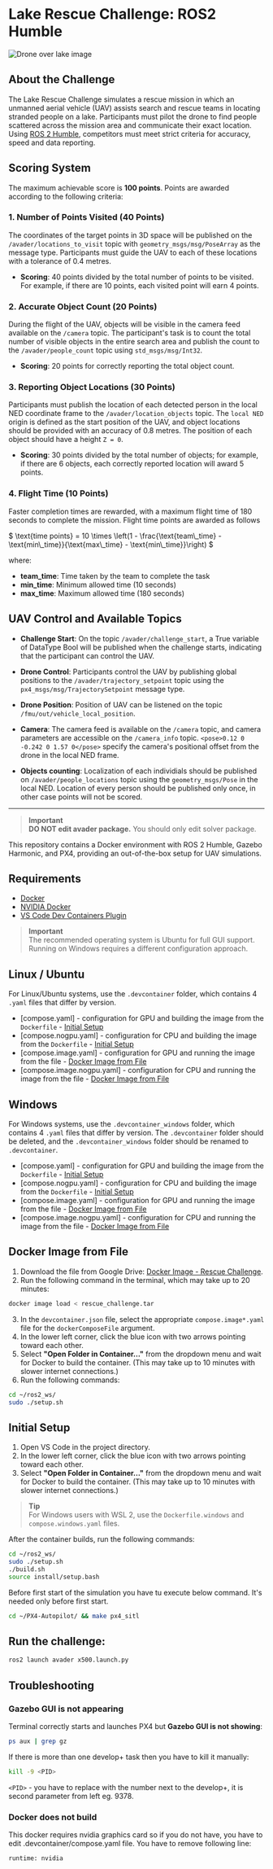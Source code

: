 # Lake Rescue Challenge: ROS2 Humble

![Drone over lake image](/images/uav_lake.jpeg)

## About the Challenge

The Lake Rescue Challenge simulates a rescue mission in which an unmanned aerial vehicle (UAV) assists search and rescue teams in locating stranded people on a lake. 
Participants must pilot the drone to find people scattered across the mission area and communicate their exact location. 
Using [ROS 2 Humble](https://docs.ros.org/en/humble/index.html), competitors must meet strict criteria for accuracy, speed and data reporting.

## Scoring System

The maximum achievable score is **100 points**. 
Points are awarded according to the following criteria:

### 1. Number of Points Visited (40 Points)

The coordinates of the target points in 3D space will be published on the `/avader/locations_to_visit` topic with `geometry_msgs/msg/PoseArray` as the message type. 
Participants must guide the UAV to each of these locations with a tolerance of 0.4 metres.

- **Scoring**: 40 points divided by the total number of points to be visited. For example, if there are 10 points, each visited point will earn 4 points.

### 2. Accurate Object Count (20 Points)

During the flight of the UAV, objects will be visible in the camera feed available on the `/camera` topic. The participant's task is to count the total number of visible objects in the entire search area and publish the count to the `/avader/people_count` topic using `std_msgs/msg/Int32`.

- **Scoring**: 20 points for correctly reporting the total object count.

### 3. Reporting Object Locations (30 Points)

Participants must publish the location of each detected person in the local NED coordinate frame to the `/avader/location_objects` topic. The `local NED` origin is defined as the start position of the UAV, and object locations should be provided with an accuracy of 0.8 metres. The position of each object should have a height `Z = 0`.

- **Scoring**: 30 points divided by the total number of objects; for example, if there are 6 objects, each correctly reported location will award 5 points.

### 4. Flight Time (10 Points)

Faster completion times are rewarded, with a maximum flight time of 180 seconds to complete the mission. Flight time points are awarded as follows

$`
\text{time points} = 10 \times \left(1 - \frac{\text{team\_time} - \text{min\_time}}{\text{max\_time} - \text{min\_time}}\right)
`$

where:
- **team_time**: Time taken by the team to complete the task
- **min_time**: Minimum allowed time (10 seconds)
- **max_time**: Maximum allowed time (180 seconds)


## UAV Control and Available Topics
- **Challenge Start**: On the topic `/avader/challenge_start`, a True variable of DataType Bool will be published when the challenge starts, indicating that the participant can control the UAV.

- **Drone Control**: Participants control the UAV by publishing global positions to the `/avader/trajectory_setpoint` topic using the `px4_msgs/msg/TrajectorySetpoint` message type.

- **Drone Position**: Position of UAV can be listened on the topic `/fmu/out/vehicle_local_position`.

- **Camera**: The camera feed is available on the `/camera` topic, and camera parameters are accessible on the `/camera_info` topic. `<pose>0.12 0 -0.242 0 1.57 0</pose>` specify the camera's positional offset from the drone in the local NED frame.

- **Objects counting**: Localization of each individials should be published on `/avader/people_locations` topic using the `geometry_msgs/Pose` in the local NED. Location of every person should be published only once, in other case points will not be scored.
---

> **Important**  
> **DO NOT edit avader package.** You should only edit solver package.


This repository contains a Docker environment with ROS 2 Humble, Gazebo Harmonic, and PX4, providing an out-of-the-box setup for UAV simulations.

## Requirements

- [Docker](https://docs.docker.com/engine/install/ubuntu/)
- [NVIDIA Docker](https://docs.nvidia.com/datacenter/cloud-native/container-toolkit/install-guide.html#container-device-interface-cdi-support)
- [VS Code Dev Containers Plugin](https://code.visualstudio.com/docs/devcontainers/containers#_quick-start-open-an-existing-folder-in-a-container)

> **Important**  
> The recommended operating system is Ubuntu for full GUI support. Running on Windows requires a different configuration approach.

## Linux / Ubuntu
For Linux/Ubuntu systems, use the `.devcontainer` folder, which contains 4 `.yaml` files that differ by version.

- [compose.yaml] - configuration for GPU and building the image from the `Dockerfile` - [Initial Setup](#initial-setup)
- [compose.nogpu.yaml] - configuration for CPU and building the image from the `Dockerfile` - [Initial Setup](#initial-setup)
- [compose.image.yaml] - configuration for GPU and running the image from the file - [Docker Image from File](#docker-image-from-file)
- [compose.image.nogpu.yaml] - configuration for CPU and running the image from the file - [Docker Image from File](#docker-image-from-file)

## Windows
For Windows systems, use the `.devcontainer_windows` folder, which contains 4 `.yaml` files that differ by version.
The `.devcontainer` folder should be deleted, and the `.devcontainer_windows` folder should be renamed to `.devcontainer`.

- [compose.yaml] - configuration for GPU and building the image from the `Dockerfile` - [Initial Setup](#initial-setup)
- [compose.nogpu.yaml] - configuration for CPU and building the image from the `Dockerfile` - [Initial Setup](#initial-setup)
- [compose.image.yaml] - configuration for GPU and running the image from the file - [Docker Image from File](#docker-image-from-file)
- [compose.image.nogpu.yaml] - configuration for CPU and running the image from the file - [Docker Image from File](#docker-image-from-file)

## Docker Image from File
1. Download the file from Google Drive: [Docker Image - Rescue Challenge](https://drive.google.com/file/d/1S4v68ag1vSMfRCMBJmM5XyBAJRgVHzlp/view?usp=sharing).
2. Run the following command in the terminal, which may take up to 20 minutes:
```bash
docker image load < rescue_challenge.tar
```
3. In the `devcontainer.json` file, select the appropriate `compose.image*.yaml` file for the `dockerComposeFile` argument.
4. In the lower left corner, click the blue icon with two arrows pointing toward each other.
5. Select **"Open Folder in Container..."** from the dropdown menu and wait for Docker to build the container. (This may take up to 10 minutes with slower internet connections.)
6. Run the following commands:
```bash
cd ~/ros2_ws/
sudo ./setup.sh
```

## Initial Setup

1. Open VS Code in the project directory.
2. In the lower left corner, click the blue icon with two arrows pointing toward each other.
3. Select **"Open Folder in Container..."** from the dropdown menu and wait for Docker to build the container. (This may take up to 10 minutes with slower internet connections.)

> **Tip**  
> For Windows users with WSL 2, use the `Dockerfile.windows` and `compose.windows.yaml` files.

After the container builds, run the following commands:

```bash
cd ~/ros2_ws/
sudo ./setup.sh
./build.sh
source install/setup.bash
```

Before first start of the simulation you have tu execute below command. It's needed only before first start.
```bash
cd ~/PX4-Autopilot/ && make px4_sitl
```

## Run the challenge:
```bash
ros2 launch avader x500.launch.py
```

## Troubleshooting

### Gazebo GUI is not appearing
Terminal correctly starts and launches PX4 but **Gazebo GUI is not showing**:
```bash
ps aux | grep gz
```
If there is more than one develop+ task then you have to kill it manually:
```bash
kill -9 <PID>
```
```<PID>``` - you have to replace with the number next to the develop+, it is second parameter from left eg. 9378.

### Docker does not build

This docker requires nvidia graphics card so if you do not have, you have to edit .devcontainer/compose.yaml file. You have to remove following line:
```bash
runtime: nvidia
```
